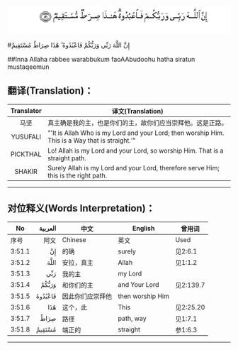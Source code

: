 ![003:051](images/003_051.gif)

#إِنَّ اللَّهَ رَبِّي وَرَبُّكُمْ فَاعْبُدُوهُ ۗ هَٰذَا صِرَاطٌ مُسْتَقِيمٌ 

##Inna Allaha rabbee warabbukum faoAAbudoohu hatha siratun mustaqeemun 

## 翻译(Translation)：

| Translator | 译文(Translation)                                            |
| :--------: | ------------------------------------------------------------ |
|    马坚    | 真主确是我的主，也是你们的主，故你们应当崇拜他。这是正路。   |
|  YUSUFALI  | "'It is Allah Who is my Lord and your Lord; then worship Him. This is a Way that is straight.'" |
|  PICKTHAL  | Lo! Allah is my Lord and your Lord, so worship Him. That is a straight path. |
|   SHAKIR   | Surely Allah is my Lord and your Lord, therefore serve Him; this is the right path. |

---

## 对位释义(Words Interpretation)：

| No   | العربية | 中文    | English | 曾用词 |
| ---- | ------: | ------- | ------- | ------ |
| 序号 |    阿文 | Chinese | 英文    | Used   |
| 3:51.1 | إِنَّ      | 的确             | surely           | 见2:6.1   |
| 3:51.2 | اللَّهَ    | 安拉，真主       | Allah            | 见1:1.2   |
| 3:51.3 | رَبِّي     | 我的主           | my Lord          |           |
| 3:51.4 | وَرَبُّكُمْ   | 和你们的主       | and Your Lord    | 见2:139.7 |
| 3:51.5 | فَاعْبُدُوهُ | 因此你们应崇拜他 | then worship Him |           |
| 3:51.6 | هَٰذَا     | 这个，此         | This             | 见2:25.20 |
| 3:51.7 | صِرَاطٌ    | 路径             | path, way        | 见1:7.1   |
| 3:51.8 | مُسْتَقِيمٌ  | 端正的           | straight         | 参1:6.3   |

---
